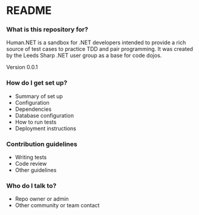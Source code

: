 # README #

### What is this repository for? ###

Human.NET is a sandbox for .NET developers intended to provide a rich source of test cases to practice TDD and pair programming. It was created by the Leeds Sharp .NET user group as a base for code dojos.

Version 0.0.1

### How do I get set up? ###

* Summary of set up
* Configuration
* Dependencies
* Database configuration
* How to run tests
* Deployment instructions

### Contribution guidelines ###

* Writing tests
* Code review
* Other guidelines

### Who do I talk to? ###

* Repo owner or admin
* Other community or team contact